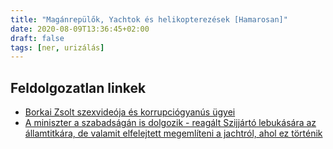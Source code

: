 ```yaml
---
title: "Magánrepülők, Yachtok és helikopterezések [Hamarosan]"
date: 2020-08-09T13:36:45+02:00
draft: false
tags: [ner, urizálás]
---
```


## Feldolgozatlan linkek

- [Borkai Zsolt szexvideója és korrupciógyanús ügyei](https://index.hu/aktak/borkai_zsolt_szexvideo_botrany_gyor_jact_audi_foldek_korrupcio_nyomozas_rakosfalvy_zoltan/)
- [A miniszter a szabadságán is dolgozik - reagált Szijjártó lebukására az államtitkára, de valamit elfelejtett megemlíteni a jachtról, ahol ez történik](https://444.hu/2020/08/18/a-miniszter-a-szabadsagan-is-dolgozik-reagalt-szijjarto-lebukasara-az-allamtitkara-de-valamit-elfelejtett-megemliteni-a-jachtrol-ahol-ez-tortenik)
